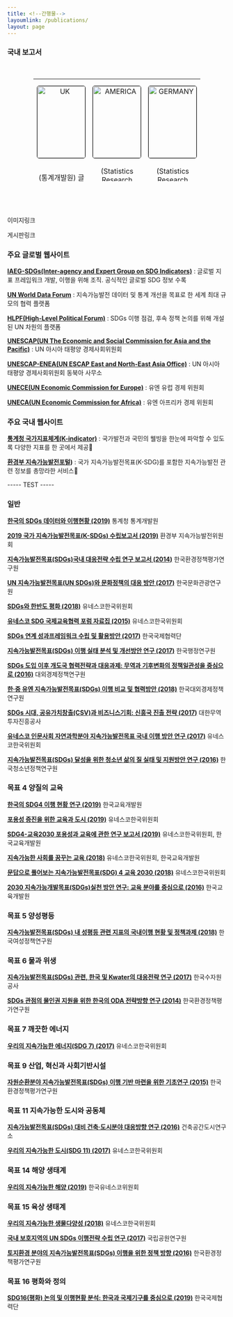 ```yaml
---
title: <!--간행물-->
layoumlink: /publications/
layout: page
---
```


### 국내 보고서

<br/>
<div align="center">
<div align="center" style="width:80%; height: 300px; border: 0px solid orange; font-weight: bold; ">

<table border="0" style="width:95%; height: 235px;">
  <tr style="height: 200px;">
  <td align="center">
  <a href="https://sustainabledevelopment-uk.github.io">
  <img style="border:1px solid black; border-radius : 5px 5px 5px 5px; width:110px; height:165px;" src="https://kostat-sdg-kor.github.io/sdg-indicators/public/uk.png" alt="UK"/>
  
  </a>
  
 </td>

  <td align="center">
  <a href="https://sdg.data.gov">
    <img style="border:1px solid black; border-radius : 5px 5px 5px 5px; width:110px; height:165px;"  src="https://kostat-sdg-kor.github.io/sdg-indicators/public/america.png" alt="AMERICA"/>    
    </a>  
  </td>
  
  <td align="center">
  <a href="https://sustainabledevelopment-germany.github.io">
    <img style="border:1px solid black; border-radius : 5px 5px 5px 5px; width:110px; height:165px;"  src="https://kostat-sdg-kor.github.io/sdg-indicators/public/germany.png" alt="GERMANY"/>    
    </a>        
  </td>

  <td align="center">
  <a href="https://sdg.gov.pl/">  
    <img style="border:1px solid black; border-radius : 5px 5px 5px 5px; width:110px; height:165px;"  src="https://kostat-sdg-kor.github.io/sdg-indicators/public/pol.png" alt="POL"/>    
    </a>       
  </td>


  </tr>
  <tr>
  <td align="center">
   (통계개발원) 글로벌 렌즈로 본 한국의 SDGs 데이터와 이행현황
  </td>
  <td align="center">  
   (Statistics Research Institute) SDGs in the ROK Progress Report  2019
  </td>
  <td align="center">
  (Statistics Research Institute) SDGs in the ROK Progress Report  2019
  </td>
  <td align="center">
   (ESCAP) ASIA AND THE PACIFIC SDG PROGRESS REPORT 2020
  </td>  
  </tr>
  
</table>

</div>
</div>




















이미지링크  

게시판링크  


### 주요 글로벌 웹사이트

**[IAEG-SDGs(Inter-agency and Expert Group on SDG Indicators)](https://unstats.un.org/sdgs/iaeg-sdgs/)** : 글로벌 지표 프레임워크 개발, 이행을 위해 조직. 공식적인 글로벌 SDG 정보 수록

**[UN World Data Forum](https://unstats.un.org/unsd/undataforum/)** : 지속가능발전 데이터 및 통계 개선을 목표로 한 세계 최대 규모의 협력 플랫폼

**[HLPF(High-Level Political Forum)](https://sustainabledevelopment.un.org/hlpf)** : SDGs 이행 점검, 후속 정책 논의를 위해 개설된 UN 차원의 플랫폼

**[UNESCAP(UN The Economic and Social Commission for Asia and the Pacific)](https://www.unescap.org/)** : UN 아시아 태평양 경제사회위원회

**[UNESCAP-ENEA(UN ESCAP East and North-East Asia Office)](https://www.unescap.org/subregional-office/east-north-east-asia)** : UN 아시아 태평양 경제사회위원회 동북아 사무소

**[UNECE(UN Economic Commission for Europe)](https://www.unece.org/info/ece-homepage.html)** : 유엔 유럽 경제 위원회

**[UNECA(UN Economic Commission for Africa)](https://www.uneca.org/)** : 유엔 아프리카 경제 위원회


### 주요 국내 웹사이트

**[통계청 국가지표체계(K-indicator)](http://www.index.go.kr/unify/main.do?clasCd=10&web=)** : 국가발전과 국민의 웰빙을 한눈에 파악할 수 있도록 다양한 지표를 한 곳에서 제공

**[환경부 지속가능발전포털](http://ncsd.go.kr/))** : 국가 지속가능발전목표(K-SDG)를 포함한 지속가능발전 관련 정보를 총망라한 서비스














----- TEST -----

<!--간행물 게시와 관련된 문의사항은 <a href="mailto:{{site.email_contacts.suggestions}}">{{site.email_contacts.suggestions}}</a>로 연락주시기 바랍니다. -->

### 일반

**[한국의 SDGs 데이터와 이행현황 (2019)](http://kostat.go.kr/sri/srikor/srikor_pbl/2/index.board?bmode=download&bSeq=&aSeq=374478&ord=1)** 통계청 통계개발원

**[2019 국가 지속가능발전목표(K-SDGs) 수립보고서 (2019)](http://ncsd.go.kr/api/1572586046142_K-SDGs_report.pdf)** 환경부 지속가능발전위원회

**[지속가능발전목표(SDGs)국내 대응전략 수립 연구 보고서 (2014)](http://www.me.go.kr/home/file/readDownloadFile.do?fileId=111484&fileSeq=1)** 한국환경정책평가연구원

**[UN 지속가능발전목표(UN SDGs)와 문화정책의 대응 방안 (2017)](
http://udic.idi.re.kr/boardCnts/fileDown.do?fileSeq=1b016160c359b434c9282caeabcfd1a8)** 한국문화관광연구원

**[SDGs와 한반도 평화 (2018)](https://www.unesco.or.kr/assets/data/report/iqn7PJJd2HUioDtVDGTz7aVlBgIN5u_1545633687_2.pdf)** 유네스코한국위원회

**[유네스코 SDG 국제교육협력 포럼 자료집 (2015)](https://www.unesco.or.kr/assets/data/report/tqnJNGIqaKI6WDd4MBZSEwWACWWSjC__2.pdf)** 유네스코한국위원회

**[SDGs 연계 성과프레임워크 수립 및 활용방안 (2017)](http://lib.koica.go.kr/search/media/img/CAT000000041378?metsno=000000015702&fileid=M000000015702_FILE000001)** 한국국제협력단

**[지속가능발전목표(SDGs) 이행 실태 분석 및 개선방안 연구 (2017)](https://www.kipa.re.kr/synap/skin/doc.html?fn=FILE_0000000000051891&rs=/convert/result/201512/)** 한국행정연구원

**[SDGs 도입 이후 개도국 협력전략과 대응과제: 무역과 기후변화의 정책일관성을 중심으로 (2016)](http://www.kiep.go.kr/sub/view.do?bbsId=breifing&nttId=192944)** 대외경제정책연구원

**[한·중 유엔 지속가능발전목표(SDGs) 이행 비교 및 협력방안 (2018)](http://www.kiep.go.kr/sub/view.do?bbsId=search_report&nttId=203561)** 한국대외경제정책연구원

**[SDGs 시대, 공유가치창출(CSV)과 비즈니스기회: 신흥국 진출 전략 (2017)](http://news.kotra.or.kr/user/reports/kotranews/20/usrReportsView.do?reportsIdx=8515)** 대한무역투자진흥공사

**[유네스코 인문사회 자연과학분야 지속가능발전목표 국내 이행 방안 연구 (2017)](https://www.unesco.or.kr/assets/data/report/h8n5wKbp5Tylc5486JJUxS4TYuGr9k__2.pdf)** 유네스코한국위원회

**[지속가능발전목표(SDGs) 달성을 위한 청소년 삶의 질 실태 및 지원방안 연구 (2016)](https://nypi.re.kr/brdrr/boardrrView.do?menu_nix=4o9771b7&brd_id=BDIDX_PJk7xvf7L096m1g7Phd3YC&cont_idx=568&seltab_idx=0&edomweivgp=R)** 한국청소년정책연구원



### 목표 4 양질의 교육

**[한국의 SDG4 이행 현황 연구 (2019)](https://www.unesco.or.kr/assets/data/report/Lg0UTQ7aY1amLxfWLkvfPyTO35u6XY_1567147136_2.pdf)** 한국교육개발원

**[포용성 증진을 위한 교육과 도시 (2019)](https://www.unesco.or.kr/assets/data/report/kUBzCt7Rs5swF6lB10Zg5c5AFRroz2_1573104458_2.pdf)** 유네스코한국위원회

**[SDG4-교육2030 포용성과 교육에 관한 연구 보고서 (2019)](https://www.unesco.or.kr/assets/data/report/JPZCFQ3y82b98Bm5tkJgwIstZ3HneT_1573104541_2.pdf)** 유네스코한국위원회, 한국교육개발원

**[지속가능한 사회를 꿈꾸는 교육 (2018)](https://www.unesco.or.kr/assets/data/report/LdLQ3Ez2sisXPD9zUBpHRiJtMuPVGl_1545959970_2.pdf)** 유네스코한국위원회, 한국교육개발원

**[문답으로 풀어보는 지속가능발전목표(SDG) 4 교육 2030 (2018)](https://www.unesco.or.kr/assets/data/report/4Q03otQgPqVWaO6UqAnmELZtei28UL_1531982225_2.pdf)** 유네스코한국위원회

**[2030 지속가능개발목표(SDGs)실천 방안 연구: 교육 분야를 중심으로 (2016)](https://www.kedi.re.kr/khome/main/research/selectPubForm.do?plNum0=11295)** 한국교육개발원



### 목표 5 양성평등

**[지속가능발전목표(SDGs) 내 성평등 관련 지표의 국내이행 현황 및 정책과제 (2018)](https://www.kwdi.re.kr/inc/download.do?ut=A&upIdx=115014&no=1)** 한국여성정책연구원



### 목표 6 물과 위생

**[지속가능발전목표(SDGs) 관련, 한국 및 Kwater의 대응전략 연구 (2017)](http://www.alio.go.kr/download.dn?fileNo=2223880)** 한국수자원공사

**[SDGs 관점의 물인권 지원을 위한 한국의 ODA 전략방향 연구 (2014)](https://library.kei.re.kr:444/dmme/img/001/009/005/%ea%b8%b0%eb%b3%b82014_21_%ec%a1%b0%ec%9d%84%ec%83%9d.pdf)** 한국환경정책평가연구원



### 목표 7 깨끗한 에너지

**[우리의 지속가능한 에너지(SDG 7) (2017)](https://www.unesco.or.kr/assets/data/report/ELJcHwllZDLUGvi9GpWaCpoMUQveOw__2.pdf)** 유네스코한국위원회



### 목표 9 산업, 혁신과 사회기반시설

**[자원순환분야 지속가능발전목표(SDGs) 이행 기반 마련을 위한 기초연구 (2015)](https://library.kei.re.kr:444/dmme/img/001/012/004/%ea%b8%b0%ec%b4%882015_08_%ec%9e%84%ed%98%9c%ec%88%99.pdf)** 한국환경정책평가연구원



### 목표 11 지속가능한 도시와 공동체

**[지속가능발전목표(SDGs) 대비 건축·도시분야 대응방향 연구 (2016)](http://ncsd.go.kr/api/%EC%A7%80%EC%86%8D%EA%B0%80%EB%8A%A5%EB%B0%9C%EC%A0%84%EB%AA%A9%ED%91%9C(SDGs)%20%EB%8C%80%EB%B9%84%20%EA%B1%B4%EC%B6%95%C2%B7%EB%8F%84%EC%8B%9C%EB%B6%84%EC%95%BC%20%EB%8C%80%EC%9D%91%EB%B0%A9%ED%96%A5%20%EC%97%B0%EA%B5%AC.pdf)** 건축공간도시연구소

**[우리의 지속가능한 도시(SDG 11) (2017)](https://www.unesco.or.kr/assets/data/report/xNoBXzg8AvKzsQ1zmRL4MCN39Ji3JV__2.pdf)** 유네스코한국위원회



### 목표 14 해양 생태계

**[우리의 지속가능한 해양 (2019)](https://www.unesco.or.kr/assets/data/report/Tiop5H5KP4p8xfZ65chbYUviB6h3Bg_1572326682_2.pdf)** 한국유네스코위원회



### 목표 15 육상 생태계

**[우리의 지속가능한 생물다양성 (2018)](https://www.unesco.or.kr/assets/data/report/m8xCs1z3ObBt4D81Dax9c2KyIXMHnB_1543384964_2.pdf)** 유네스코한국위원회

**[국내 보호지역의 UN SDGs 이행전략 수립 연구 (2017)](http://www.knps.or.kr/front/research/research/researchDtl.do?menuNo=7040011&bbsId=REFM000351&searchAllValue=SDG&bType=SR&page=1)** 국립공원연구원

**[토지환경 분야의 지속가능발전목표(SDGs) 이행을 위한 정책 방향 (2016)](https://library.kei.re.kr:444/dmme/img/001/012/005/%ea%b8%b0%ec%b4%88_2016_11_%eb%aa%85%ec%88%98%ec%a0%95.pdf)** 한국환경정책평가연구원



### 목표 16 평화와 정의

**[SDG16(평화) 논의 및 이행현황 분석: 한국과 국제기구를 중심으로 (2019)](http://lib.koica.go.kr/search/media/img/CAT000000042712?metsno=000000016511&fileid=M000000016511_FILE000002)** 한국국제협력단

